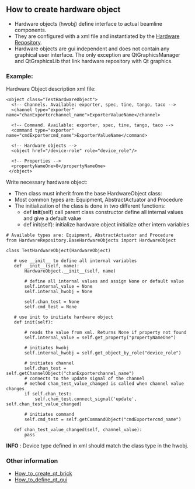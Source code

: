 ## How to create hardware object

* Hardware objects (hwobj) define interface to actual beamline components.
* They are configured with a xml file and instantiated by the [Hardware Repository](http://github.com/mxcube/HardwareRepository).
* Hardware objects are gui independent and does not contain any graphical user interface. The only exception are QtGraphicsManager and QtGraphicsLib that link hardware repository with Qt graphics.

### Example:

Hardware Object description xml file:
```
<object class="TestHardwareObject">
  <!-- Channels. Available: exporter, spec, tine, tango, taco -->
  <channel type="exporter" name="chanExporterchannel_name">ExporterValueName</channel>

  <!-- Command. Available: exporter, spec, tine, tango, taco -->
  <command type="exporter" name="cmdExportercmd_name">ExporterValueName</command>

  <!-- Hardware objects -->
  <object href="/device-role" role="device_role"/>

  <!-- Properties -->
  <propertyNameOne>0</propertyNameOne>
 </object>
 ```

 Write necessary hardware object:

 *  Then class must inherit from the base HardwareObject class:
   * Most common types are: Equipment, AbstractActuator and Procedure
 *  The initialization of the class is done in two different functions:
    * def __init__(self)
            call parent class constructor
            define all internal values and give a default value
    * def init(self):
            initialize hardware object
            initialize other intern variables
 ```
 # Available types are: Equipment, AbstractActuator and Procedure
from HardwareRepository.BaseHardwareObjects import HardwareObject

class TestHardwareObject(HardwareObject)

    # use __init__ to define all internal variables
    def __init__(self, name):
        HardwareObject.__init__(self, name)

        # define all internal values and assign None or default value
        self.internal_value = None
        self.internal_hwobj = None

        self.chan_test = None
        self.cmd_test = None

    # use init to initiate hardware object
    def init(self):

        # reads the value from xml. Returns None if property not found
        self.internal_value = self.get_property("propertyNameOne")

        # initiates hwobj
        self.internal_hwobj = self.get_object_by_role("device_role")

        # initiates channel
        self.chan_test = self.getChannelObject("chanExporterchannel_name")
        # connects to the update signal of the channel
        # method chan_test_value_changed is called when channel value changes
        if self.chan_test:
            self.chan_test.connect_signal('update', self.chan_test_value_changed)

        # initiates command
        self.cmd_test = self.getCommandObject("cmdExportercmd_name")

    def chan_test_value_changed(self, channel_value):
        pass
```
**INFO** : Device type defined in xml should match the class type in the hwobj.

### Other information

* [How_to_create_qt_brick]()
* [How_to_define_qt_gui]()